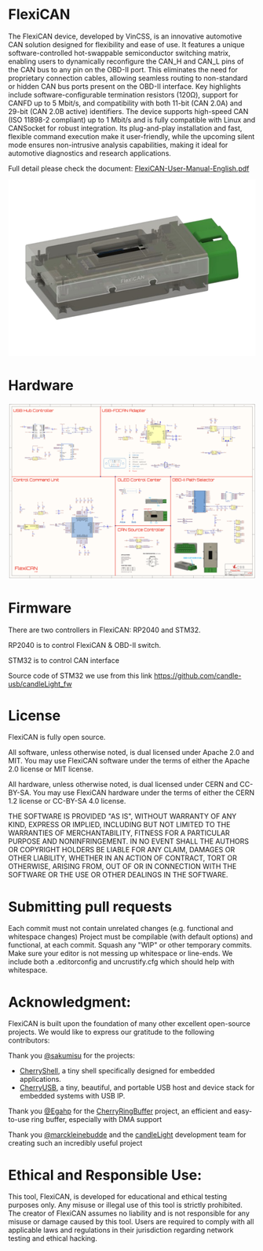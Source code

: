 # FlexiCAN
The FlexiCAN device, developed by VinCSS, is an innovative automotive CAN solution designed for flexibility and ease of use. It features a unique software-controlled hot-swappable semiconductor switching matrix, enabling users to dynamically reconfigure the CAN_H and CAN_L pins of the CAN bus to any pin on the OBD-II port. This eliminates the need for proprietary connection cables, allowing seamless routing to non-standard or hidden CAN bus ports present on the OBD-II interface. Key highlights include software-configurable termination resistors (120Ω), support for CANFD up to 5 Mbit/s, and compatibility with both 11-bit (CAN 2.0A) and 29-bit (CAN 2.0B active) identifiers. The device supports high-speed CAN (ISO 11898-2 compliant) up to 1 Mbit/s and is fully compatible with Linux and CANSocket for robust integration. Its plug-and-play installation and fast, flexible command execution make it user-friendly, while the upcoming silent mode ensures non-intrusive analysis capabilities, making it ideal for automotive diagnostics and research applications.

Full detail please check the document: [FlexiCAN-User-Manual-English.pdf](4.docs/FlexiCAN-User-Manual-English.pdf)

![FlexiCAN](https://github.com/VinCSS-Public-Projects/FlexiCAN/blob/main/2.hardware/FlexiCAN_logo.png?raw=true)

# Hardware

![Schema](https://github.com/VinCSS-Public-Projects/FlexiCAN/blob/main/2.hardware/Schema.png?raw=true)

# Firmware

There are two controllers in FlexiCAN: RP2040 and STM32.

RP2040 is to control FlexiCAN & OBD-II switch.

STM32 is to control CAN interface

Source code of STM32 we use from this link https://github.com/candle-usb/candleLight_fw


# License 

FlexiCAN is fully open source.

All software, unless otherwise noted, is dual licensed under Apache 2.0 and MIT. You may use FlexiCAN software under the terms of either the Apache 2.0 license or MIT license.

All hardware, unless otherwise noted, is dual licensed under CERN and CC-BY-SA. You may use FlexiCAN hardware under the terms of either the CERN 1.2 license or CC-BY-SA 4.0 license.

THE SOFTWARE IS PROVIDED "AS IS", WITHOUT WARRANTY OF ANY KIND, EXPRESS OR IMPLIED, INCLUDING BUT NOT LIMITED TO THE WARRANTIES OF MERCHANTABILITY, FITNESS FOR A PARTICULAR PURPOSE AND NONINFRINGEMENT. IN NO EVENT SHALL THE AUTHORS OR COPYRIGHT HOLDERS BE LIABLE FOR ANY CLAIM, DAMAGES OR OTHER LIABILITY, WHETHER IN AN ACTION OF CONTRACT, TORT OR OTHERWISE, ARISING FROM, OUT OF OR IN CONNECTION WITH THE SOFTWARE OR THE USE OR OTHER DEALINGS IN THE SOFTWARE.

# Submitting pull requests

Each commit must not contain unrelated changes (e.g. functional and whitespace changes)
Project must be compilable (with default options) and functional, at each commit.
Squash any "WIP" or other temporary commits.
Make sure your editor is not messing up whitespace or line-ends.
We include both a .editorconfig and uncrustify.cfg which should help with whitespace.

# Acknowledgment:

FlexiCAN is built upon the foundation of many other excellent open-source projects. We would like to express our gratitude to the following contributors:

Thank you [@sakumisu](https://github.com/sakumisu) for the projects:
- [CherryShell](https://github.com/cherry-embedded/CherrySH), a tiny shell specifically designed for embedded applications.
- [CherryUSB](https://github.com/cherry-embedded/CherryUSB), a tiny, beautiful, and portable USB host and device stack for embedded systems with USB IP.

Thank you [@Egahp](https://github.com/Egahp) for the [CherryRingBuffer](https://github.com/cherry-embedded/CherryRB) project, an efficient and easy-to-use ring buffer, especially with DMA support

Thank you [@marckleinebudde](https://github.com/marckleinebudde) and the [candleLight](https://github.com/candle-usb/candleLight_fw) development team for creating such an incredibly useful project



# Ethical and Responsible Use:

This tool, FlexiCAN, is developed for educational and ethical testing purposes only.  Any misuse or illegal use of this tool is strictly prohibited. The creator of FlexiCAN  assumes no liability and is not responsible for any misuse or damage caused by this tool. 
Users are required to comply with all applicable laws and regulations in their jurisdiction regarding network testing and ethical hacking.
